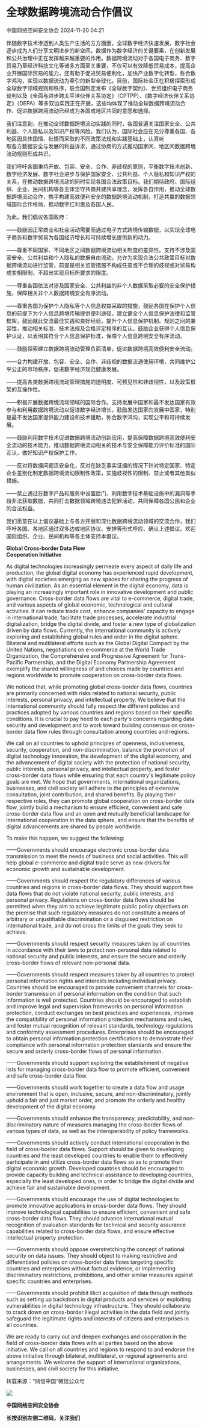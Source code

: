 #  全球数据跨境流动合作倡议   
 中国网络空间安全协会   2024-11-20 04:21  
  
伴随数字技术渗透到人类生产生活的方方面面，全球数字经济快速发展，数字社会逐步成为人们分享文明进步的新空间。数据作为数字经济的关键要素，在创新发展和公共治理中正在发挥越来越重要的作用。数据跨境流动对于各国电子商务、数字贸易乃至经济科技文化等诸多方面至关重要，不仅可以有效降低贸易成本，提高企业开展国际贸易的能力，还有助于促进贸易便利化，加快产业数字化转型，弥合数字鸿沟，实现以数据流动为牵引的新型全球化。目前，国际社会正在积极探索形成全球数字领域规则和秩序，联合国制定发布《全球数字契约》、世贸组织电子商务谈判以及《全面与进步跨太平洋伙伴关系协定》（CPTPP）、《数字经济伙伴关系协定》（DEPA）等多双边实践正在开展，这些均体现了推动全球数据跨境流动合作、促进数据跨境流动已经成为各国或地区共同的意愿和选择。  
  
  
我们注意到，在推动全球数据跨境流动实践的同时，各国普遍关注国家安全、公共利益、个人隐私以及知识产权等风险。我们认为，国际社会应在充分尊重各国、各地区因具体国情、社情而采取的不同政策法规和实践基础上，认真听  
取各方数据安全与发展的利益诉求，通过协商的方式推动国家间、地区间数据跨境流动规则形成共识。  
  
  
我们呼吁各国秉持开放、包容、安全、合作、非歧视的原则，平衡数字技术创新、数字经济发展、数字社会进步与保护国家安全、公共利益、个人隐私和知识产权的关系，在推动数据跨境流动的同时实现各国合法政策目标。我们期待政府、国际组织、企业、民间机构等各主体坚守共商共建共享理念，发挥各自作用，推动全球数据跨境流动合作，携手构建高效便利安全的数据跨境流动机制，打造共赢的数据领域国际合作格局，推动数字红利惠及各国人民。  
  
  
为此，我们倡议各国政府：  
  
  
——鼓励因正常商业和社会活动需要而通过电子方式跨境传输数据，以实现全球电子商务和数字贸易为各国经济增长和可持续增长提供新的动力。  
  
  
——尊重不同国家、不同地区之间数据跨境流动相关制度的差异性。支持不涉及国家安全、公共利益和个人隐私的数据自由流动。允许为实现合法公共政策目标对数据跨境流动进行监管，前提是相关监管措施不构成任意或不合理的歧视或对贸易构成变相限制，不超出实现目标所要求的限度。  
  
  
——尊重各国依法对涉及国家安全、公共利益的非个人数据采取必要的安全保护措施，保障相关非个人数据跨境安全有序流动。  
  
  
——尊重各国为保护个人隐私等个人信息权益采取的措施，鼓励各国在保护个人信息的前提下为个人信息跨境传输提供便利途径，建立健全个人信息保护法律和监管框架，鼓励就此交流最佳实践和良好经验，提升个人信息保护机制、规则之间的兼容性，推动相关标准、技术法规及合格评定程序的互认。鼓励企业获得个人信息保护认证，以表明其符合个人信息保护标准，保障个人信息跨境安全有序流动。  
  
  
——鼓励探索建立数据跨境流动管理负面清单，促进数据跨境高效便利安全流动。  
  
  
——合力构建开放、包容、安全、合作、非歧视的数据流通使用环境，共同维护公平公正的市场秩序，促进数字经济规范健康发展。  
  
  
——提高各类数据跨境流动管理措施的透明度、可预见性和非歧视性，以及政策框架的互操作性。  
  
  
——积极开展数据跨境流动领域的国际合作。支持发展中国家和最不发达国家有效参与和利用数据跨境流动以促进数字经济增长，鼓励发达国家向发展中国家，特别是最不发达国家提供能力建设和技术援助，弥合数字鸿沟，实现公平和可持续发展。  
  
  
——鼓励利用数字技术促进数据跨境流动创新应用，提高保障数据跨境高效便利安全流动的技术能力，推动数据跨境流动相关的技术与安全保障能力评价标准的国际互认，做好知识产权保护工作。  
  
  
——反对将数据问题泛安全化，反对在缺乏事实证据的情况下针对特定国家、特定企业差别化制定数据跨境流动限制性政策，实施歧视性的限制、禁止或者其他类似措施。  
  
  
——禁止通过在数字产品和服务中设置后门、利用数字技术基础设施中的漏洞等手段非法获取数据，共同打击数据领域跨境违法犯罪活动，共同保障各国公民和企业的合法权益。  
  
  
我们愿意在以上倡议基础上与各方开展和深化数据跨境流动领域的交流合作，我们呼吁各国、各地区通过双多边或地区协议、安排等形式呼应、确认上述倡议。欢迎国际组织、企业、民间机构等各主体支持本倡议。  
  
  
**Global Cross-border Data Flow**  
**Cooperation Initiative**  
  
  
As digital technologies increasingly permeate every aspect of daily life and production, the global digital economy has experienced rapid development, with digital societies emerging as new spaces for sharing the progress of human civilization. As an essential element in the digital economy, data is playing an increasingly important role in innovative development and public governance. Cross-border data flows are vital to e-commerce, digital trade, and various aspects of global economic, technological and cultural activities. It can reduce trade cost, enhance companies' capacity to engage in international trade, facilitate trade processes, accelerate industrial digitalization, bridge the digital divide, and foster a new type of globalization driven by data flows. Currently, the international community is actively exploring and establishing global rules and order in the digital sphere. Bilateral and multilateral efforts such as the Global Digital Compact by the United Nations, negotiations on e-commerce at the World Trade Organization, the Comprehensive and Progressive Agreement for Trans-Pacific Partnership, and the Digital Economy Partnership Agreement exemplify the shared willingness of and choices made by countries and regions worldwide to promote cooperation on cross-border data flows.  
  
  
We noticed that, while promoting global cross-border data flows, countries are primarily concerned with risks related to national security, public interests, personal privacy, and intellectual property. We believe that the international community should fully respect the different policies and practices adopted by various countries and regions based on their specific conditions. It is crucial to pay heed to each party's concerns regarding data security and development and to work toward building consensus on cross-border data flow rules through consultation among countries and regions.  
  
  
We call on all countries to uphold principles of openness, inclusiveness, security, cooperation, and non-discrimination, balance the promotion of digital technology innovation, the development of the digital economy, and the advancement of digital society with the protection of national security, public interests, personal privacy, and intellectual property, and foster cross-border data flows while ensuring that each country's legitimate policy goals are met. We hope that governments, international organizations, businesses, and civil society will adhere to the principles of extensive consultation, joint contribution, and shared benefits. By playing their respective roles, they can promote global cooperation on cross-border data flow, jointly build a mechanism to ensure efficient, convenient and safe cross-border data flow and an open and mutually beneficial landscape for international cooperation in the data sphere, and ensure that the benefits of digital advancements are shared by people worldwide.  
  
  
To make this happen, we suggest the following:  
  
  
——Governments should encourage electronic cross-border data transmission to meet the needs of business and social activities. This will help global e-commerce and digital trade serve as new drivers for economic growth and sustainable development.  
  
  
——Governments should respect the regulatory differences of various countries and regions in cross-border data flows. They should support free data flows that do not violate national security, public interests, and personal privacy. Regulations on cross-border data flows should be permitted when they aim to achieve legitimate public policy objectives on the premise that such regulatory measures do not constitute a means of arbitrary or unjustifiable discrimination or a disguised restriction on international trade, and do not cross the limits of the goals they seek to achieve.  
  
  
——Governments should respect security measures taken by all countries in accordance with their laws to protect non-personal data related to national security and public interests, and ensure the secure and orderly cross-border flows of relevant non-personal data.   
  
  
——Governments should respect measures taken by all countries to protect personal information rights and interests including individual privacy. Countries should be encouraged to provide convenient channels for cross-border transmission of personal information on the condition that such information is well protected. Countries should be encouraged to establish and improve legal and supervision frameworks on personal information protection, conduct exchanges on best practices and experiences, improve the compatibility of personal information protection mechanisms and rules, and foster mutual recognition of relevant standards, technology regulations and conformity assessment procedures. Enterprises should be encouraged to obtain personal information protection certifications to demonstrate their compliance with personal information protection standards and ensure the secure and orderly cross-border flows of personal information.   
  
  
——Governments should support exploring the establishment of negative lists for managing cross-border data flow to promote efficient, convenient and safe cross-border data flow.  
  
  
——Governments should work together to create a data flow and usage environment that is open, inclusive, secure, and non-discriminatory, jointly uphold a fair and just market order, and promote the orderly and healthy development of the digital economy.   
  
  
——Governments should enhance the transparency, predictability, and non-discriminatory nature of measures managing the cross-border flows of various types of data, as well as the interoperability of policy frameworks.  
  
  
——Governments should actively conduct international cooperation in the field of cross-border data flows. Support should be given to developing countries and the least developed countries to enable them to effectively participate in and utilize cross-border data flows so as to promote their digital economic growth. Developed countries should be encouraged to provide capacity building and technical assistance to developing countries, especially the least developed ones, in order to bridge the digital divide and achieve fair and sustainable development.   
  
  
——Governments should encourage the use of digital technologies to promote innovative applications in cross-border data flows. They should improve technological capabilities to ensure efficient, convenient and safe cross-border data flows. They should advance international mutual recognition of evaluation standards for technical and security assurance capabilities related to cross-border data flows, and ensure effective intellectual property protection.   
  
  
——Governments should oppose overstretching the concept of national security on data issues. They should object to making restrictive and differentiated policies on cross-border data flows targeting specific countries and enterprises without factual evidence, or implementing discriminatory restrictions, prohibitions, and other similar measures against specific countries and enterprises.   
  
  
——Governments should prohibit illicit acquisition of data through methods such as setting up backdoors in digital products and services or exploiting vulnerabilities in digital technology infrastructure. They should collaborate to crack down on cross-border illegal activities in the data field and jointly safeguard the legitimate rights and interests of citizens and enterprises in all countries.   
  
  
We are ready to carry out and deepen exchanges and cooperation in the field of cross-border data flows with all parties based on the above initiative. We call on all countries and regions to respond to and endorse the above initiative through bilateral, multilateral, or regional agreements and arrangements. We welcome the support of international organizations, businesses, and civil society for this initiative.   
  
转载来源：“网信中国”微信公众号  
  
  
![](https://mmbiz.qpic.cn/sz_mmbiz_jpg/oVwibkSe4A7TPcLD2ib9sobfacpxkOfJHmoolC01EdiaCUsgdibZ3w4A9abSpGp6ueIyvzyfkE4R3OJ3Y4hqTpc4yw/640?wx_fmt=jpeg "")  
  
**中国网络空间安全协会**  
  
  
**长按识别左侧二维码，关注我们**  
  
